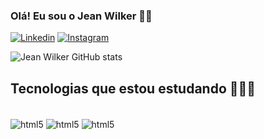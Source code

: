 
### Olá! Eu sou o Jean Wilker 👋🏾

[![Linkedin](https://img.shields.io/badge/LinkedIn-0077B5?style=for-the-badge&logo=linkedin&logoColor=white
)](https://www.linkedin.com/in/jeanwilkerss/)
[![Instagram](https://img.shields.io/badge/Instagram-E4405F?style=for-the-badge&logo=instagram&logoColor=white
)](https://www.instagram.com/wilker.ss/)

![Jean Wilker GitHub stats](https://github-readme-stats.vercel.app/api?username=jeanwilker&show_icons=true&theme=dracula)

## Tecnologias que estou estudando 👨🏾‍💻
<div styLe="display: inline_block"><br/>
  <img align="center" alt="html5" src="https://img.shields.io/badge/HTML5-E34F26?style=for-the-badge&logo=html5&logoColor=white"/>
  <img align="center" alt="html5" src="https://img.shields.io/badge/CSS3-1572B6?style=for-the-badge&logo=css3&logoColor=white"/>
  <img align="center" alt="html5" src="https://img.shields.io/badge/JavaScript-F7DF1E?style=for-the-badge&logo=javascript&logoColor=black"/>
</div>
